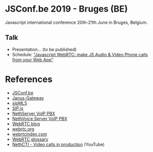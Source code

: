 # JSConf.be 2019 - Bruges (BE)

Javascript international conference 20th-21th June in Bruges, Belgium.

## Talk

- Presentation... (to be published)
- Schedule: ["Javascript WebRTC: make JS Audio & Video Phone calls from your Web App"](https://www.jsconf.be/en/schedule)

# References

- [JSConf.be](https://www.jsconf.be)
- [Janus-Gateway](https://janus.conf.meetecho.com/)
- [sipML5](https://www.doubango.org/sipml5/)
- [SIP.js](https://sipjs.com/)
- [NethServer VoIP PBX](http://docs.nethserver.org/projects/nethserver-devel/en/latest/nethserver-freepbx.html)
- [NethVoice Server VoIP PBX](https://www.nethesis.it/nethvoice/)
- [WebRTC blog](https://bloggeek.me/)
- [webrtc.org](https://webrtc.org/)
- [webrtcindex.com](https://webrtcindex.com/)
- [WebRTC glossary](https://webrtcglossary.com/)
- [NethCTI - Video calls in production](https://youtu.be/wKM-Qe3aEjo?t=15) (YouTube)
